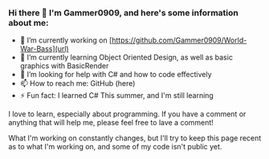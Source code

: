 ### Hi there 👋 I'm Gammer0909, and here's some information about me:

- 🔭 I’m currently working on [https://github.com/Gammer0909/World-War-Bass](url)
- 🌱 I’m currently learning Object Oriented Design, as well as basic graphics with BasicRender
- 🤔 I’m looking for help with C# and how to code effectively
- 📫 How to reach me: GitHub (here)
- ⚡ Fun fact: I learned C# This summer, and I'm still learning

I love to learn, especially about programming. If you have a comment or anything that will help me, please feel free to lave a comment!

What I'm working on constantly changes, but I'll try to keep this page recent as to what I'm working on, and some of my code isn't public yet.
